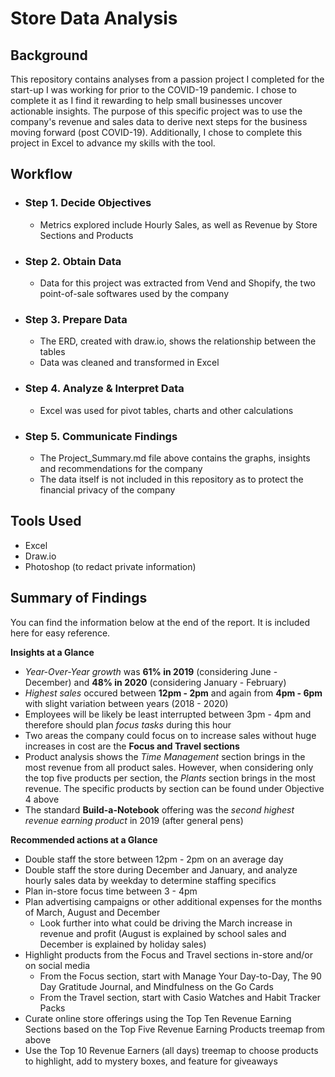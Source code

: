# Store Data Analysis

## Background
This repository contains analyses from a passion project I completed for the start-up I was working for prior to the COVID-19 pandemic. I chose to complete it as I find it rewarding to help small businesses uncover actionable insights. The purpose of this specific project was to use the company's revenue and sales data to derive next steps for the business moving forward (post COVID-19). Additionally, I chose to complete this project in Excel to advance my skills with the tool.

## Workflow
* ### **Step 1. Decide Objectives**
  * Metrics explored include Hourly Sales, as well as Revenue by Store Sections and Products
* ### **Step 2. Obtain Data**
  * Data for this project was extracted from Vend and Shopify, the two point-of-sale softwares used by the company
* ### **Step 3. Prepare Data** 
  * The ERD, created with draw.io, shows the relationship between the tables
  * Data was cleaned and transformed in Excel
* ### **Step 4. Analyze & Interpret Data**
  * Excel was used for pivot tables, charts and other calculations
* ### **Step 5. Communicate Findings**
  * The Project_Summary.md file above contains the graphs, insights and recommendations for the company
  * The data itself is not included in this repository as to protect the financial privacy of the company

## Tools Used
* Excel
* Draw.io
* Photoshop (to redact private information)

## Summary of Findings
You can find the information below at the end of the report. It is included here for easy reference.

**Insights at a Glance**
* *Year-Over-Year growth* was **61% in 2019** (considering June - December) and **48% in 2020** (considering January - February)
* *Highest sales* occured between **12pm - 2pm** and again from **4pm - 6pm** with slight variation between years (2018 - 2020)
* Employees will be likely be least interrupted between 3pm - 4pm and therefore should plan *focus tasks* during this hour
* Two areas the company could focus on to increase sales without huge increases in cost are the **Focus and Travel sections**
* Product analysis shows the *Time Management* section brings in the most revenue from all product sales. However, when considering only the top five products per section, the *Plants* section brings in the most revenue. The specific products by section can be found under Objective 4 above
* The standard **Build-a-Notebook** offering was the *second highest revenue earning product* in 2019 (after general pens)

**Recommended actions at a Glance**
* Double staff the store between 12pm - 2pm on an average day 
* Double staff the store during December and January, and analyze hourly sales data by weekday to determine staffing specifics
* Plan in-store focus time between 3 - 4pm
* Plan advertising campaigns or other additional expenses for the months of March, August and December
  * Look further into what could be driving the March increase in revenue and profit (August is explained by school sales and December is explained by holiday sales)
* Highlight products from the Focus and Travel sections in-store and/or on social media
  * From the Focus section, start with Manage Your Day-to-Day, The 90 Day Gratitude Journal, and Mindfulness on the Go Cards
  * From the Travel section, start with Casio Watches and Habit Tracker Packs
* Curate online store offerings using the Top Ten Revenue Earning Sections based on the Top Five Revenue Earning Products treemap from above
* Use the Top 10 Revenue Earners (all days) treemap to choose products to highlight, add to mystery boxes, and feature for giveaways
